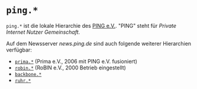 # `ping.*`

`ping.*` ist die lokale Hierarchie des [PING e.V.](https://ping.de/). "PING" steht für *Private Internet Nutzer Gemeinschaft*.

Auf dem Newsserver *news.ping.de* sind auch folgende weiterer Hierarchien verfügbar:

* [`prima.*`](/show.php?hierarchy=prima) (Prima e.V., 2006 mit PING e.V. fusioniert)
* [`robin.*`](/show.php?hierarchy=robin) (RoBIN e.V., 2000 Betrieb eingestellt)
* [`backbone.*`](/show.php?hierarchy=backbone)
* [`ruhr.*`](/show.php?hierarchy=ruhr)
